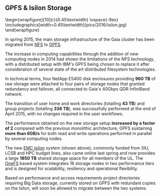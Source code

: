## GPFS & Isilon Storage

\begin{wrapfigure}[10]{r}{0.45\textwidth}
  \vspace{-8ex}
  \includegraphics[width=0.45\textwidth]{pics/2016/isilon.jpg}
\end{wrapfigure}

In spring 2015, the main storage infrastructure of the Gaia cluster has been migrated from [NFS](http://en.wikipedia.org/wiki/Network_File_System) to [GPFS](http://www-03.ibm.com/software/products/en/software).

The increase in computing capabilities through the addition of new computing nodes in 2014 had shown the limitations of the NFS technology, with a
distributed setup with IBM's GPFS being chosen to replace it after consideration of several state of the art distributed filesystem technologies.

In technical terms, four NetApp E5400 disk enclosures providing __960 TB__ of raw storage were attached to four pairs of storage nodes that granted redundancy and failover, all connected to Gaia's 40Gbps QDR InfiniBand network.

The transition of user home and work directories (totalling __43 TB__) and group projects (totalling __336 TB__), was successfully performed at the end of April 2015, with no changes required in the user workflows.

The performance obtained on the new storage setup __increased by a factor of 2__ compared with the previous monolithic architecture, GPFS sustaining __more than 6GB/s__ for both read and write operations performed in parallel by several computing nodes.

The new [EMC Isilon](http://www.emc.com/isilon) system (shown above), commonly funded from SIU, LCSB and HPC budget lines, also came online last spring and now provides a large __1850 TB__ shared storage space for all members of the UL. The [OneFS](http://www.emc.com/en-us/storage/isilon/onefs-operating-system.htm) based system integrates 16 storage nodes in two performance tiers and is designed for scalability, resiliency and operational flexibility.

Based on performance and access requirements project directories requiring Big Data storage, currently stored on GPFS with redundant copies on the Isilon, will soon be allowed to migrate between the two systems.
